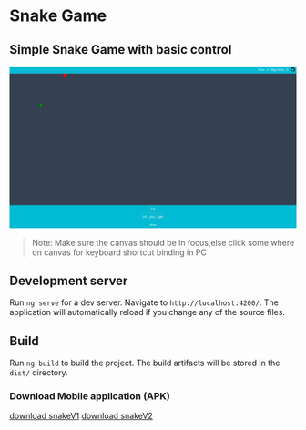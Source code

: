 # Snake Game


## Simple Snake Game with basic control

![ALT snake game](./snake-game.png)

> Note: Make sure the canvas should be in focus,else click some where on canvas for keyboard shortcut binding in PC

## Development server

Run `ng serve` for a dev server. Navigate to `http://localhost:4200/`. The application will automatically reload if you change any of the source files.

## Build

Run `ng build` to build the project. The build artifacts will be stored in the `dist/` directory.

### Download Mobile application (APK)

<a href="https://drive.google.com/file/d/1mtqQ4Ef4R8JPwcig1JeyHtfd0jPd6elp/">download snakeV1</a>
<a href="https://drive.google.com/file/d/1QV4Sbdldm5fAE2fk5KrAWjEa_gZ1szhd/">download snakeV2</a>


